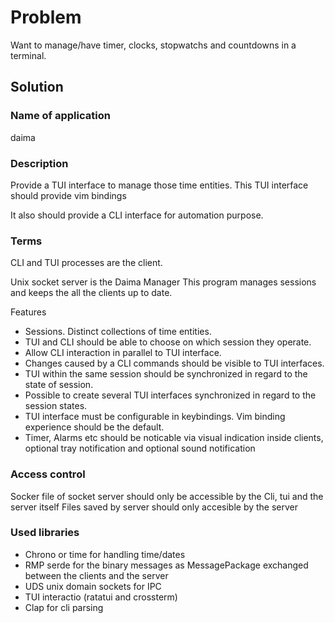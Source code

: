 
# Problem

Want to manage/have timer, clocks, stopwatchs and countdowns in a terminal.

## Solution

### Name of application 

daima


### Description

Provide a TUI interface to manage those time entities. 
This TUI interface should provide vim bindings

It also should provide a CLI interface for automation purpose.


### Terms

CLI and TUI processes are the client.

Unix socket server is the Daima Manager 
This program manages sessions and keeps the all the clients up to date. 

Features

- Sessions. Distinct collections of time entities.
- TUI and CLI should be able to choose on which session they operate.
- Allow CLI interaction in parallel to TUI interface. 
- Changes caused by a CLI commands should be visible to TUI interfaces.
- TUI within the same session should be synchronized in regard to the state of session.
- Possible to create several TUI interfaces synchronized in regard to the session states.
- TUI interface must be configurable in keybindings. Vim binding experience should be the default.
- Timer, Alarms etc should be noticable via visual indication inside clients, optional tray notification 
  and optional sound notification

### Access control

Socker file of socket server should only be accessible by the Cli,  tui and the server itself
Files saved by server should only accesible by the server 

### Used libraries

- Chrono or time for handling time/dates
- RMP serde for the binary messages as MessagePackage exchanged between the clients and the server
- UDS unix domain sockets for IPC
- TUI interactio (ratatui and crossterm)
- Clap for cli parsing
   


